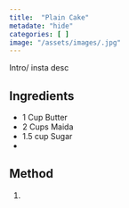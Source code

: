 ```yaml
---
title:  "Plain Cake"
metadate: "hide"
categories: [ ]
image: "/assets/images/.jpg"
---
```


Intro/ insta desc 

## Ingredients

- 1 Cup Butter
- 2 Cups Maida
- 1.5 cup Sugar
- 
## Method

1. 

